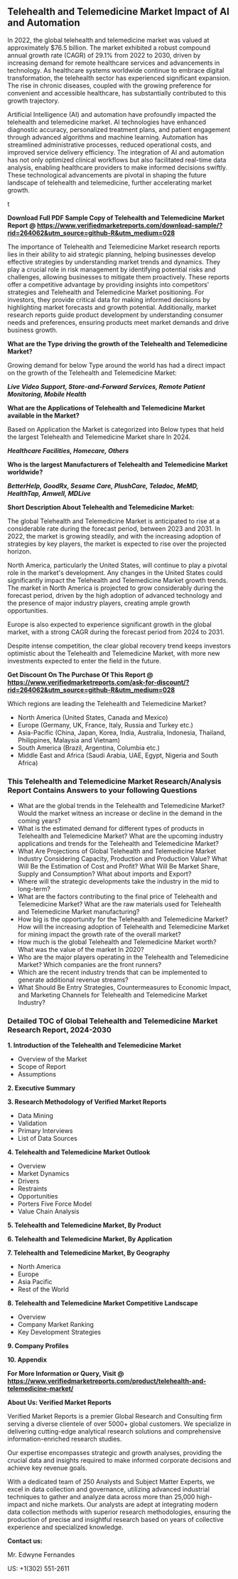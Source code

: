 <h2>Telehealth and Telemedicine Market Impact of AI and Automation</h2><p>In 2022, the global telehealth and telemedicine market was valued at approximately $76.5 billion. The market exhibited a robust compound annual growth rate (CAGR) of 29.1% from 2022 to 2030, driven by increasing demand for remote healthcare services and advancements in technology. As healthcare systems worldwide continue to embrace digital transformation, the telehealth sector has experienced significant expansion. The rise in chronic diseases, coupled with the growing preference for convenient and accessible healthcare, has substantially contributed to this growth trajectory.</p><p>Artificial Intelligence (AI) and automation have profoundly impacted the telehealth and telemedicine market. AI technologies have enhanced diagnostic accuracy, personalized treatment plans, and patient engagement through advanced algorithms and machine learning. Automation has streamlined administrative processes, reduced operational costs, and improved service delivery efficiency. The integration of AI and automation has not only optimized clinical workflows but also facilitated real-time data analysis, enabling healthcare providers to make informed decisions swiftly. These technological advancements are pivotal in shaping the future landscape of telehealth and telemedicine, further accelerating market growth.</p>t</p><p id="" class=""><strong>Download Full PDF Sample Copy of Telehealth and Telemedicine Market Report @ <a href="https://www.verifiedmarketreports.com/download-sample/?rid=264062&utm_source=github-R&utm_medium=028" target="_blank">https://www.verifiedmarketreports.com/download-sample/?rid=264062&utm_source=github-R&utm_medium=028</a></strong></p><p>The importance of&nbsp;Telehealth and Telemedicine Market research reports lies in their ability to aid strategic planning, helping businesses develop effective strategies by understanding market trends and dynamics. They play a crucial role in risk management by identifying potential risks and challenges, allowing businesses to mitigate them proactively. These reports offer a competitive advantage by providing insights into competitors' strategies and Telehealth and Telemedicine Market positioning. For investors, they provide critical data for making informed decisions by highlighting market forecasts and growth potential. Additionally, market research reports guide product development by understanding consumer needs and preferences, ensuring products meet market demands and drive business growth.</p><p><strong>What are the&nbsp;Type driving the growth of the Telehealth and Telemedicine Market?</strong></p><p id="" class="">Growing demand for below Type around the world has had a direct impact on the growth of the Telehealth and Telemedicine Market:</p><em><strong>Live Video Support, Store-and-Forward Services, Remote Patient Monitoring, Mobile Health</strong></em></p><strong>What are the&nbsp;Applications&nbsp;of Telehealth and Telemedicine Market available in the Market?</strong></p><p id="" class="">Based on Application the Market is categorized into Below types that held the largest Telehealth and Telemedicine Market share In 2024.</p><em><strong>Healthcare Facilities, Homecare, Others</strong></em></p><strong>Who is the largest Manufacturers of Telehealth and Telemedicine Market worldwide?</strong></p><p><em><strong>BetterHelp, GoodRx, Sesame Care, PlushCare, Teladoc, MeMD, HealthTap, Amwell, MDLive</strong></em></p><p id="" class=""><strong>Short Description About Telehealth and Telemedicine Market:</strong></p><p>The global Telehealth and Telemedicine Market is anticipated to rise at a considerable rate during the forecast period, between 2023 and 2031. In 2022, the market is growing steadily, and with the increasing adoption of strategies by key players, the market is expected to rise over the projected horizon.</p><p>North America, particularly the United States, will continue to play a pivotal role in the market's development. Any changes in the United States could significantly impact the Telehealth and Telemedicine Market growth trends. The market in North America is projected to grow considerably during the forecast period, driven by the high adoption of advanced technology and the presence of major industry players, creating ample growth opportunities.</p><p>Europe is also expected to experience significant growth in the global market, with a strong CAGR during the forecast period from 2024 to 2031.</p><p>Despite intense competition, the clear global recovery trend keeps investors optimistic about the Telehealth and Telemedicine Market, with more new investments expected to enter the field in the future.</p><p id="" class=""><strong>Get Discount On The Purchase Of This Report @ <a href="https://www.verifiedmarketreports.com/ask-for-discount/?rid=264062&utm_source=github-R&utm_medium=028" target="_blank">https://www.verifiedmarketreports.com/ask-for-discount/?rid=264062&utm_source=github-R&utm_medium=028</a></strong></p>Which regions are leading the Telehealth and Telemedicine Market?</p><ul><li>North America (United States, Canada and Mexico)</li><li>Europe (Germany, UK, France, Italy, Russia and Turkey etc.)</li><li>Asia-Pacific (China, Japan, Korea, India, Australia, Indonesia, Thailand, Philippines, Malaysia and Vietnam)</li><li>South America (Brazil, Argentina, Columbia etc.)</li><li>Middle East and Africa (Saudi Arabia, UAE, Egypt, Nigeria and South Africa)</li></ul><h3 id="" class="">This Telehealth and Telemedicine Market Research/Analysis Report Contains Answers to your following Questions</h3><ul><li>What are the global trends in the Telehealth and Telemedicine Market? Would the market witness an increase or decline in the demand in the coming years?</li><li>What is the estimated demand for different types of products in Telehealth and Telemedicine Market? What are the upcoming industry applications and trends for the Telehealth and Telemedicine Market?</li><li>What Are Projections of Global Telehealth and Telemedicine Market Industry Considering Capacity, Production and Production Value? What Will Be the Estimation of Cost and Profit? What Will Be Market Share, Supply and Consumption? What about imports and Export?</li><li>Where will the strategic developments take the industry in the mid to long-term?</li><li>What are the factors contributing to the final price of Telehealth and Telemedicine Market? What are the raw materials used for Telehealth and Telemedicine Market manufacturing?</li><li>How big is the opportunity for the Telehealth and Telemedicine Market? How will the increasing adoption of Telehealth and Telemedicine Market for mining impact the growth rate of the overall market?</li><li>How much is the global Telehealth and Telemedicine Market worth? What was the value of the market In 2020?</li><li>Who are the major players operating in the Telehealth and Telemedicine Market? Which companies are the front runners?</li><li>Which are the recent industry trends that can be implemented to generate additional revenue streams?</li><li>What Should Be Entry Strategies, Countermeasures to Economic Impact, and Marketing Channels for Telehealth and Telemedicine Market Industry?</li></ul><h3 id="" class="">Detailed TOC of Global Telehealth and Telemedicine Market Research Report, 2024-2030</h3><p id="" class=""><strong>1. Introduction of the Telehealth and Telemedicine Market</strong></p><ul><li>Overview of the Market</li><li>Scope of Report</li><li>Assumptions</li></ul><p id="" class=""><strong>2. Executive Summary</strong></p><p id="" class=""><strong>3. Research Methodology of Verified Market Reports</strong></p><ul><li>Data Mining</li><li>Validation</li><li>Primary Interviews</li><li>List of Data Sources</li></ul><p id="" class=""><strong>4. Telehealth and Telemedicine Market Outlook</strong></p><ul><li>Overview</li><li>Market Dynamics</li><li>Drivers</li><li>Restraints</li><li>Opportunities</li><li>Porters Five Force Model</li><li>Value Chain Analysis</li></ul><p id="" class=""><strong>5. Telehealth and Telemedicine Market, By Product</strong></p><p id="" class=""><strong>6. Telehealth and Telemedicine Market, By Application</strong></p><p id="" class=""><strong>7. Telehealth and Telemedicine Market, By Geography</strong></p><ul><li>North America</li><li>Europe</li><li>Asia Pacific</li><li>Rest of the World</li></ul><p id="" class=""><strong>8. Telehealth and Telemedicine Market Competitive Landscape</strong></p><ul><li>Overview</li><li>Company Market Ranking</li><li>Key Development Strategies</li></ul><p id="" class=""><strong>9. Company Profiles</strong></p><p id="" class=""><strong>10. Appendix</strong></p><p id="" class=""><strong>For More Information or Query, Visit @ <a href="https://www.verifiedmarketreports.com/product/telehealth-and-telemedicine-market/" target="_blank">https://www.verifiedmarketreports.com/product/telehealth-and-telemedicine-market/</a></strong></p><p id="" class=""><strong>About Us: Verified Market Reports</strong></p><p id="" class="">Verified Market Reports is a premier Global Research and Consulting firm serving a diverse clientele of over 5000+ global customers. We specialize in delivering cutting-edge analytical research solutions and comprehensive information-enriched research studies.</p><p id="" class="">Our expertise encompasses strategic and growth analyses, providing the crucial data and insights required to make informed corporate decisions and achieve key revenue goals.</p><p id="" class="">With a dedicated team of 250 Analysts and Subject Matter Experts, we excel in data collection and governance, utilizing advanced industrial techniques to gather and analyze data across more than 25,000 high-impact and niche markets. Our analysts are adept at integrating modern data collection methods with superior research methodologies, ensuring the production of precise and insightful research based on years of collective experience and specialized knowledge.</p><p id="" class=""><strong>Contact us:</strong></p><p id="" class="">Mr. Edwyne Fernandes</p><p id="" class="">US: +1(302) 551-2611</p>